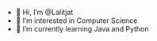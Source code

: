 - 👋 Hi, I’m @Lalitjat
- 👀 I’m interested in Computer Science
- 🌱 I’m currently learning Java and Python


